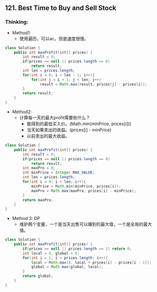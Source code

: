 ## 121. Best Time to Buy and Sell Stock
### Thinking:
* Method1:
	* 使用遍历，可以ac，但是速度很慢。

```Java
class Solution {
    public int maxProfit(int[] prices) {
        int result = 0;
        if(prices == null || prices.length == 0)
            return result;
        int len = prices.length;
        for(int i = 0; i < len - 1; i++){
            for(int j = i + 1; j < len; j++)
                result = Math.max(result, prices[j] - prices[i]);
        }
        return result;
    }
}
```

* Method2:
	* 计算每一天的最大profit需要些什么？
		* 能得到的最低买入价。(Math.min(minPrice, prices[i]))
		* 当天如果卖出的收益。(prices[i] - minPrice)
		* 以前卖出的最大收益。

```Java
class Solution {
    public int maxProfit(int[] prices) {
        int result = 0;
        if(prices == null || prices.length == 0)
            return result;
        int maxPro = 0;
        int minPrice = Integer.MAX_VALUE;
        int len = prices.length;
        for(int i = 0; i < len; i++){
            minPrice = Math.min(minPrice, prices[i]);
            maxPro = Math.max(maxPro, prices[i] - minPrice);
        }
        return maxPro;
    }
}
```

* Method 3: DP
	* 维护两个变量，一个是当天出售可以赚到的最大值，一个是全局的最大值。

```Java
class Solution {
    public int maxProfit(int[] prices) {
        if(prices == null || prices.length <= 1) return 0;
        int local = 0, global = 0;
        for(int i = 1; i < prices.length; i++){
            local = Math.max(0, local + prices[i] - prices[i - 1]);
            global = Math.max(global, local);
        }
        return global;
    }
}
```